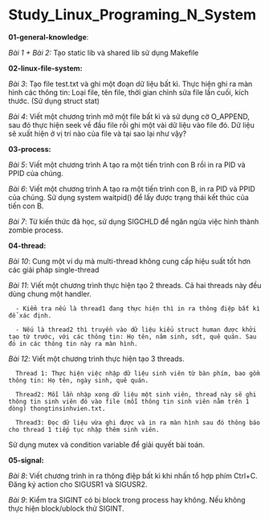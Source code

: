# Study_Linux_Programing_N_System


**01-general-knowledge**: 

_Bài 1 + Bài 2:_ Tạo static lib và shared lib sử dụng Makefile

**02-linux-file-system:**

  _Bài 3_: Tạo file test.txt và ghi một đoạn dữ liệu bất kì. Thực hiện ghi ra màn hình các thông tin: Loại file, tên file, thời gian chỉnh sửa file lần cuối, kích thước. (Sử dụng struct stat)
  
  _Bài 4_: Viết một chương trình mở một file bất kì và sử dụng cờ O_APPEND, sau đó thực hiện seek về đầu file rồi ghi một vài dữ liệu vào file đó. Dữ liệu sẽ xuất hiện ở vị trí nào của file và tại sao lại như vậy?

**03-process:**

  _Bài 5_: Viết một chương trình A tạo ra một tiến trình con B rồi in ra PID và PPID của chúng.
  
  _Bài 6_: Viết một chương trình A tạo ra một tiến trình con B, in ra PID và PPID của chúng.  Sử dụng system waitpid() để lấy được trạng thái kết thúc của tiến con B.

  _Bài 7_: Từ kiến thức đã học, sử dụng SIGCHLD để ngăn ngừa việc hình thành zombie process.

**04-thread:**

  _Bài 10_: Cung một ví dụ mà multi-thread không cung cấp hiệu suất tốt hơn các giải pháp single-thread

  _Bài 11_: Viết một chương trình thực hiện tạo 2 threads. Cả hai threads này đều dùng chung một handler.
  
      - Kiểm tra nếu là thread1 đang thực hiện thì in ra thông điệp bất kì để xác định. 
      
      - Nếu là thread2 thì truyền vào dữ liệu kiểu struct human được khởi tạo từ trước, với các thông tin: Họ tên, năm sinh, sdt, quê quán. Sau đó in các thông tin này ra màn hình.

  _Bài 12_: Viết một chương trình thực hiện tạo 3 threads.
  
      Thread 1: Thực hiện việc nhập dữ liệu sinh viên từ bàn phím, bao gồm thông tin: Họ tên, ngày sinh, quê quán.
      
      Thread2: Mỗi lần nhập xong dữ liệu một sinh viên, thread này sẽ ghi thông tin sinh viên đó vào file (mỗi thông tin sinh viên nằm trên 1 dòng) thongtinsinhvien.txt.
      
      Thread3: Đọc dữ liệu vừa ghi được và in ra màn hình sau đó thông báo cho thread 1 tiếp tục nhập thêm sinh viên.
      
Sử dụng mutex và condition variable để giải quyết bài toán.

**05-signal:**

  _Bài 8_: Viết chương trình in ra thông điệp bất kì khi nhấn tổ hợp phím Ctrl+C. Đăng ký action cho SIGUSR1 và SIGUSR2.

  _Bài 9_: Kiểm tra SIGINT có bị block trong process hay không. Nếu không thực hiện block/ublock thử SIGINT.


 

  
